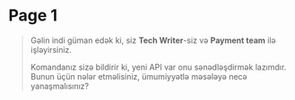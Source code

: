 # Page 1

> Gəlin indi güman edək ki, siz **Tech Writer**-siz və **Payment team** ilə işləyirsiniz.&#x20;
>
> Komandanız sizə bildirir ki, yeni API var onu sənədləşdirmək lazımdır. Bunun üçün nələr etməlisiniz, ümumiyyətlə məsələyə necə yanaşmalısınız?&#x20;
